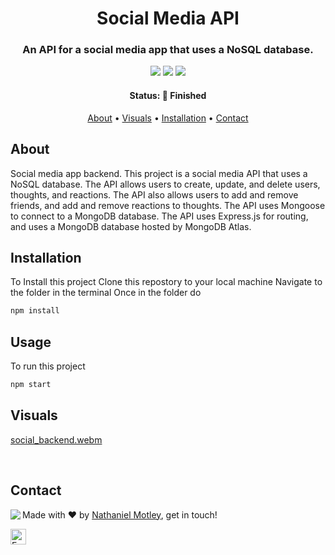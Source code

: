 <h1 align="center">
	Social Media API
</h1>

<h3 align="center">
	An API for a social media app that uses a NoSQL database.

</h3>

<p align="center">
	<img src="https://img.shields.io/github/last-commit/Nmotley92/social-network?color=green"/>
	<img src="https://img.shields.io/github/languages/count/Nmotley92/social-network?color=green"/>
	<img src="https://img.shields.io/github/contributors/Nmotley92/social-network?color=green"/>
</p>

<h4 align="center">
	Status: 🚀 Finished
</h4>

<p align="center">
	<a href="#about">About</a> •
   	<a href="#visuals">Visuals</a> •
	<a href="#installation">Installation</a> • 
	<a href="#contact">Contact</a>
    
</p>

## About
Social media app backend.  This project is a social media API that uses a NoSQL database.  The API allows users to create, update, and delete users, thoughts, and reactions.  The API also allows users to add and remove friends, and add and remove reactions to thoughts.  The API uses Mongoose to connect to a MongoDB database.  The API uses Express.js for routing, and uses a MongoDB database hosted by MongoDB Atlas.  

## Installation
To Install this project
Clone this repostory to your local machine
Navigate to the folder in the terminal
Once in the folder do

```bash
npm install
```

## Usage
To run this project
```bash
npm start
```

## Visuals

[social_backend.webm](https://user-images.githubusercontent.com/114119193/222256004-74faa690-cd3f-4e2a-af26-cfaf01051f29.webm)




<br clear="left"/>




## Contact
<img align="left" src="https://avatars.githubusercontent.com/Nmotley92?size=100">

Made with ❤️ by [Nathaniel Motley](https://github.com/Nmotley92), get in touch!

<a href="mailto:nmotley92@gmail.com" target="_blank"><img src="https://img.shields.io/badge/Email-D14836?style=flat&logo=gmail&logoColor=white" alt="Email Badge" height="25"></a>&nbsp;

<br clear="left"/>
